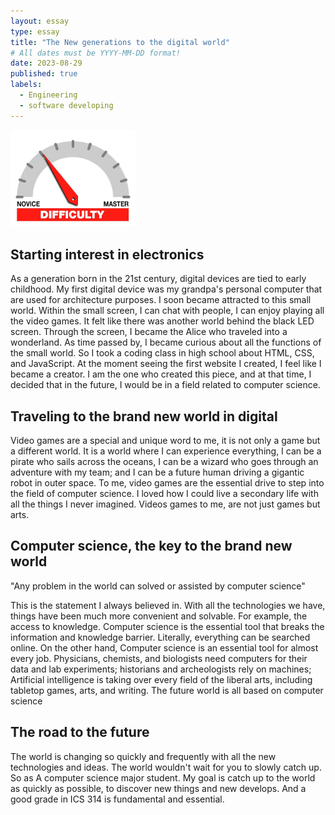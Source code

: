 ```yaml
---
layout: essay
type: essay
title: "The New generations to the digital world"
# All dates must be YYYY-MM-DD format!
date: 2023-08-29
published: true
labels:
  - Engineering
  - software developing
---
```


<img width="200px" class="rounded float-start pe-4" src="../img/difficulty/degree_difficulty.jpg">

## Starting interest in electronics

As a generation born in the 21st century, digital devices are tied to early childhood. My first digital device was my grandpa's personal computer that are used for architecture purposes. I soon became attracted to this
small world. Within the small screen, I can chat with people, I can enjoy playing all the video games. It felt like there was another world behind the black LED screen. Through the screen, I became the Alice who traveled into a wonderland. As time passed by, I became curious about all the functions of the small world. So I took a coding class in high school about HTML, CSS, and JavaScript. At the moment seeing the first website I created, I feel like I became a creator. I am the one who created this piece, and at that time, I decided that in the future, I would be in a field related to computer science. 

## Traveling to the brand new world in digital

Video games are a special and unique word to me, it is not only a game but a different world. It is a world where I can experience everything, I can be a pirate who sails across the oceans, I can be a wizard who goes through an adventure with my team; and I can be a future human driving a gigantic robot in outer space. To me, video games are the essential drive to step into the field of computer science. I loved how I could live a secondary life with all the things I never imagined. Videos games to me, are not just games but arts.

## Computer science, the key to the brand new world

"Any problem in the world can solved or assisted by computer science"

This is the statement I always believed in. With all the technologies we have, things have been much more convenient and solvable. For example, the access to knowledge. Computer science is the essential tool that breaks the information and knowledge barrier. Literally, everything can be searched online. On the other hand, Computer science is an essential tool for almost every job. Physicians, chemists, and biologists need computers for their data and lab experiments; historians and archeologists rely on machines; Artificial intelligence is taking over every field of the liberal arts, including tabletop games, arts, and writing. The future world is all based on computer science

## The road to the future

The world is changing so quickly and frequently with all the new technologies and ideas. The world wouldn't wait for you to slowly catch up. So as A computer science major student. My goal is catch up to the world as quickly as possible, to discover new things and new develops. And a good grade in ICS 314 is fundamental and essential. 

